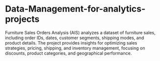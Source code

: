 # Data-Management-for-analytics-projects
Furniture Sales Orders Analysis (AIS) analyzes a dataset of furniture sales, including order IDs, dates, customer segments, shipping modes, and product details. The project provides insights for optimizing sales strategies, pricing, shipping, and inventory management, focusing on discounts, product categories, and geographical performance.
